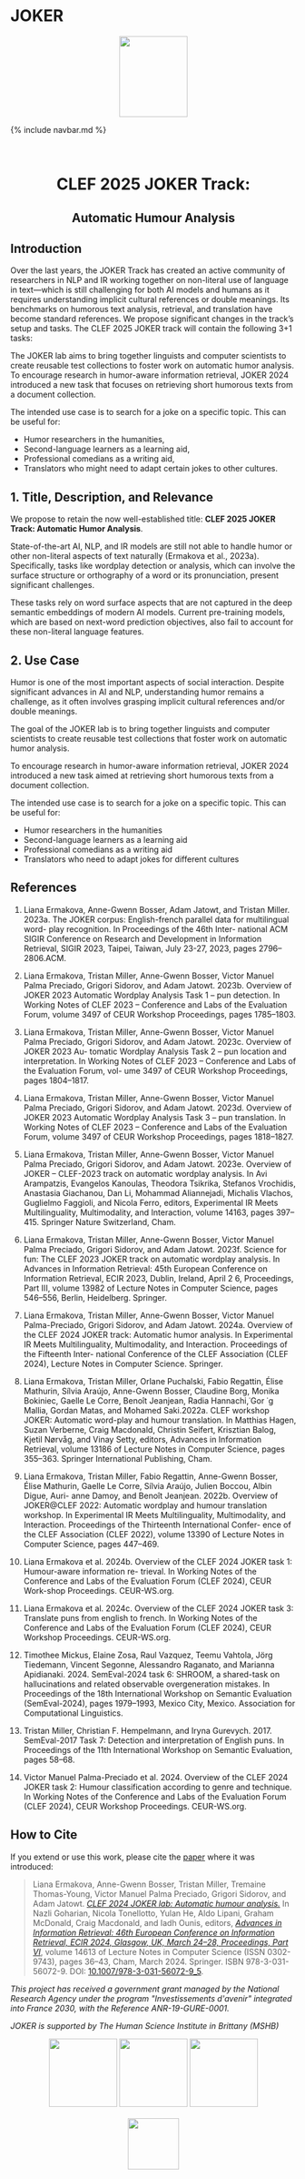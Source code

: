 
# JOKER
<p align="center">
  <img src="./img/joker.png" width="120" height="142">
</p>

{% include navbar.md %}

<br>
  <h1 align="center">CLEF 2025 JOKER Track:</h1>
  <h2 align="center">Automatic Humour Analysis</h2> 

## Introduction
  
  Over the last years, the JOKER Track has created an active community of researchers in NLP and IR working together on non-literal use of language in text—which is still challenging for both AI models and humans as it requires understanding implicit cultural references or double meanings. Its benchmarks on humorous text analysis, retrieval, and translation have become standard references. We propose significant changes in the track’s setup and tasks. The CLEF 2025 JOKER track will contain the following 3+1 tasks: 
  
  The JOKER lab aims to bring together linguists and computer scientists to create reusable test collections to foster work on automatic humor analysis. To encourage research in humor-aware information retrieval, JOKER 2024 introduced a new task that focuses on retrieving short humorous texts from a document collection. 
  
  The intended use case is to search for a joke on a specific topic. This can be useful for:
  - Humor researchers in the humanities,
  - Second-language learners as a learning aid,
  - Professional comedians as a writing aid,
  - Translators who might need to adapt certain jokes to other cultures.
  
## 1. Title, Description, and Relevance
  
  We propose to retain the now well-established title: **CLEF 2025 JOKER Track: Automatic Humor Analysis**.
  
  State-of-the-art AI, NLP, and IR models are still not able to handle humor or other non-literal aspects of text naturally (Ermakova et al., 2023a). Specifically, tasks like wordplay detection or analysis, which can involve the surface structure or orthography of a word or its pronunciation, present significant challenges.
  
  These tasks rely on word surface aspects that are not captured in the deep semantic embeddings of modern AI models. Current pre-training models, which are based on next-word prediction objectives, also fail to account for these non-literal language features.
  
## 2. Use Case
  
  Humor is one of the most important aspects of social interaction. Despite significant advances in AI and NLP, understanding humor remains a challenge, as it often involves grasping implicit cultural references and/or double meanings. 
  
  The goal of the JOKER lab is to bring together linguists and computer scientists to create reusable test collections that foster work on automatic humor analysis.
  
  To encourage research in humor-aware information retrieval, JOKER 2024 introduced a new task aimed at retrieving short humorous texts from a document collection. 
  
  The intended use case is to search for a joke on a specific topic. This can be useful for:
  - Humor researchers in the humanities
  - Second-language learners as a learning aid
  - Professional comedians as a writing aid
  - Translators who need to adapt jokes for different cultures
  
## References
  
  1. Liana Ermakova, Anne-Gwenn Bosser, Adam Jatowt, and Tristan Miller. 2023a. The JOKER corpus: English-french parallel data for multilingual word- play recognition. In Proceedings of the 46th Inter- national ACM SIGIR Conference on Research and Development in Information Retrieval, SIGIR 2023, Taipei, Taiwan, July 23-27, 2023, pages 2796–2806.ACM.
  
  2. Liana Ermakova, Tristan Miller, Anne-Gwenn Bosser, Victor Manuel Palma Preciado, Grigori Sidorov, and Adam Jatowt. 2023b. Overview of JOKER 2023 Automatic Wordplay Analysis Task 1 – pun detection. In Working Notes of CLEF 2023 – Conference and Labs of the Evaluation Forum, volume 3497 of CEUR Workshop Proceedings, pages 1785–1803.
  
  3. Liana Ermakova, Tristan Miller, Anne-Gwenn Bosser, Victor Manuel Palma Preciado, Grigori Sidorov, and Adam Jatowt. 2023c. Overview of JOKER 2023 Au- tomatic Wordplay Analysis Task 2 – pun location and interpretation. In Working Notes of CLEF 2023 – Conference and Labs of the Evaluation Forum, vol- ume 3497 of CEUR Workshop Proceedings, pages 1804–1817.
  
  4. Liana Ermakova, Tristan Miller, Anne-Gwenn Bosser, Victor Manuel Palma Preciado, Grigori Sidorov, and Adam Jatowt. 2023d. Overview of JOKER 2023 Automatic Wordplay Analysis Task 3 – pun translation. In Working Notes of CLEF 2023 – Conference and Labs of the Evaluation Forum, volume 3497 of CEUR Workshop Proceedings, pages 1818–1827.
  
  5. Liana Ermakova, Tristan Miller, Anne-Gwenn Bosser, Victor Manuel Palma Preciado, Grigori Sidorov, and Adam Jatowt. 2023e. Overview of JOKER – CLEF-2023 track on automatic wordplay analysis. In Avi Arampatzis, Evangelos Kanoulas, Theodora Tsikrika, Stefanos Vrochidis, Anastasia Giachanou, Dan Li, Mohammad Aliannejadi, Michalis Vlachos, Guglielmo Faggioli, and Nicola Ferro, editors, Experimental IR Meets Multilinguality, Multimodality, and Interaction, volume 14163, pages 397–415. Springer Nature Switzerland, Cham.
  
  6. Liana Ermakova, Tristan Miller, Anne-Gwenn Bosser, Victor Manuel Palma Preciado, Grigori Sidorov, and Adam Jatowt. 2023f. Science for fun: The CLEF 2023 JOKER track on automatic wordplay analysis. In Advances in Information Retrieval: 45th European Conference on Information Retrieval, ECIR 2023, Dublin, Ireland, April 2 6, Proceedings, Part III, volume 13982 of Lecture Notes in Computer Science, pages 546–556, Berlin, Heidelberg. Springer.
  
  7. Liana Ermakova, Tristan Miller, Anne-Gwenn Bosser, Victor Manuel Palma-Preciado, Grigori Sidorov, and Adam Jatowt. 2024a. Overview of the CLEF 2024 JOKER track: Automatic humor analysis. In Experimental IR Meets Multilinguality, Multimodality, and Interaction. Proceedings of the Fifteenth Inter- national Conference of the CLEF Association (CLEF 2024), Lecture Notes in Computer Science. Springer.
  
  8. Liana Ermakova, Tristan Miller, Orlane Puchalski, Fabio Regattin, Élise Mathurin, Sílvia Araújo, Anne-Gwenn Bosser, Claudine Borg, Monika Bokiniec, Gaelle Le Corre, Benoît Jeanjean, Radia Hannachi,˙Gor ˙g Mallia, Gordan Matas, and Mohamed Saki.2022a. CLEF workshop JOKER: Automatic word-play and humour translation. In Matthias Hagen, Suzan Verberne, Craig Macdonald, Christin Seifert, Krisztian Balog, Kjetil Nørvåg, and Vinay Setty, editors, Advances in Information Retrieval, volume 13186 of Lecture Notes in Computer Science, pages 355–363. Springer International Publishing, Cham.
  
  9. Liana Ermakova, Tristan Miller, Fabio Regattin, Anne-Gwenn Bosser, Élise Mathurin, Gaelle Le Corre, Sílvia Araújo, Julien Boccou, Albin Digue, Auri- anne Damoy, and Benoît Jeanjean. 2022b. Overview
  of JOKER@CLEF 2022: Automatic wordplay and humour translation workshop. In Experimental IR Meets Multilinguality, Multimodality, and Interaction. Proceedings of the Thirteenth International Confer- ence of the CLEF Association (CLEF 2022), volume 13390 of Lecture Notes in Computer Science, pages 447–469.
  
  10. Liana Ermakova et al. 2024b. Overview of the CLEF 2024 JOKER task 1: Humour-aware information re-
  trieval. In Working Notes of the Conference and Labs of the Evaluation Forum (CLEF 2024), CEUR Work-shop Proceedings. CEUR-WS.org.
  
  11. Liana Ermakova et al. 2024c. Overview of the CLEF 2024 JOKER task 3: Translate puns from english to french. In Working Notes of the Conference and Labs of the Evaluation Forum (CLEF 2024), CEUR Workshop Proceedings. CEUR-WS.org.
  
  12. Timothee Mickus, Elaine Zosa, Raul Vazquez, Teemu Vahtola, Jörg Tiedemann, Vincent Segonne, Alessandro Raganato, and Marianna Apidianaki. 2024. SemEval-2024 task 6: SHROOM, a shared-task on hallucinations and related observable overgeneration mistakes. In Proceedings of the 18th International Workshop on Semantic Evaluation (SemEval-2024), pages 1979–1993, Mexico City, Mexico. Association for Computational Linguistics.
  
  13. Tristan Miller, Christian F. Hempelmann, and Iryna Gurevych. 2017. SemEval-2017 Task 7: Detection and interpretation of English puns. In Proceedings of the 11th International Workshop on Semantic Evaluation, pages 58–68.
  
  14. Victor Manuel Palma-Preciado et al. 2024. Overview of the CLEF 2024 JOKER task 2: Humour classification according to genre and technique. In Working Notes of the Conference and Labs of the Evaluation Forum (CLEF 2024), CEUR Workshop Proceedings. CEUR-WS.org.
  
  
## How to Cite
  If you extend or use this work, please cite the [paper](https://link.springer.com/chapter/10.1007/978-3-031-13643-6_27) where it was introduced:
  
  > Liana Ermakova, Anne-Gwenn Bosser, Tristan Miller, Tremaine Thomas-Young, Victor Manuel Palma Preciado, Grigori Sidorov, and Adam Jatowt. *[CLEF 2024 JOKER lab: Automatic humour analysis.](https://link.springer.com/content/pdf/10.1007/978-3-031-56072-9_5.pdf)* In Nazli Goharian, Nicola Tonellotto, Yulan He, Aldo Lipani, Graham McDonald, Craig Macdonald, and Iadh Ounis, editors, _[Advances in Information Retrieval: 46th European Conference on Information Retrieval, ECIR 2024, Glasgow, UK, March 24–28, Proceedings, Part VI](https://link.springer.com/book/10.1007/978-3-031-56072-9)_, volume 14613 of Lecture Notes in Computer Science (ISSN 0302-9743), pages 36–43, Cham, March 2024. Springer. ISBN 978-3-031-56072-9. DOI: [10.1007/978-3-031-56072-9_5](https://dx.doi.org/10.1007/978-3-031-56072-9_5).
  
  
  <p>
  <em>This project has received a government grant managed by the National Research Agency under the program "Investissements d'avenir" integrated into France 2030, with the Reference ANR-19-GURE-0001.</em>
  </p>
  <p>
  <em>JOKER is supported by The Human Science Institute in Brittany (MSHB)</em>
  </p>
<div align="center">
  <a href="https://www.mshb.fr"><img src="img/mshb.jpg" height="120"></a>
  <a href="https://sea-eu.org/?lang=fr"><img src="img/sea-eu.png" height="120"></a>
  <a href="https://www.gouvernement.fr/le-programme-d-investissements-d-avenir"><img src="img/Logotype France 2030.jpg" height="120"></a>
</div>
<br />
<div align="center">
  <a href="https://clef2022.clef-initiative.eu/index.php"><img src="img/clef2024.png" height="90"></a> 
</div>
